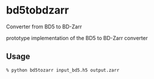 # bd5tobdzarr
Converter from BD5 to BD-Zarr

prototype implementation of the BD5 to BD-Zarr converter

## Usage

`% python bd5tozarr input_bd5.h5 output.zarr`
